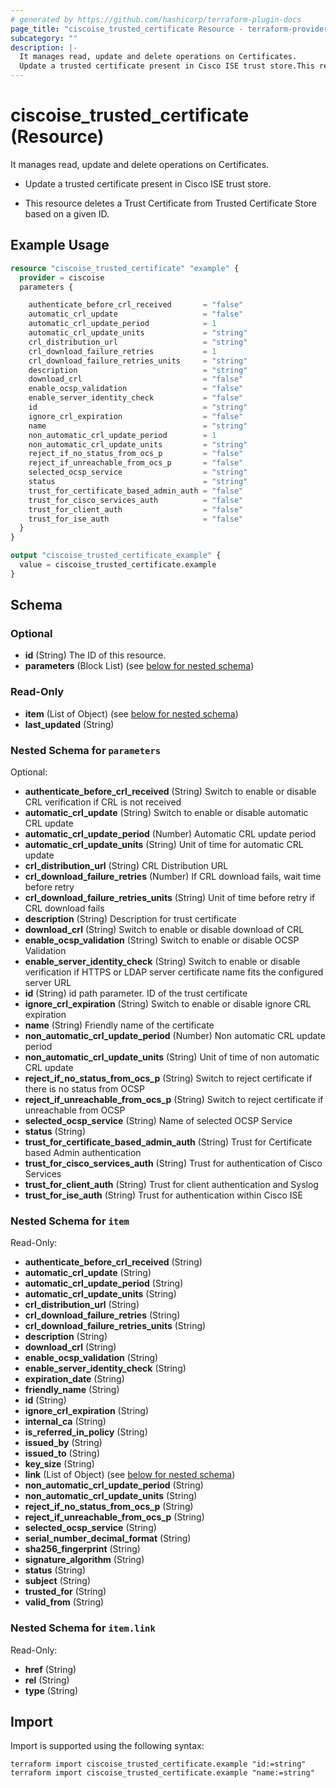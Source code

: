 ```yaml
---
# generated by https://github.com/hashicorp/terraform-plugin-docs
page_title: "ciscoise_trusted_certificate Resource - terraform-provider-ciscoise"
subcategory: ""
description: |-
  It manages read, update and delete operations on Certificates.
  Update a trusted certificate present in Cisco ISE trust store.This resource deletes a Trust Certificate from Trusted Certificate Store based on a given ID.
---
```


# ciscoise_trusted_certificate (Resource)

It manages read, update and delete operations on Certificates.

- Update a trusted certificate present in Cisco ISE trust store.


- This resource deletes a Trust Certificate from Trusted Certificate Store based on a given ID.

## Example Usage

```terraform
resource "ciscoise_trusted_certificate" "example" {
  provider = ciscoise
  parameters {

    authenticate_before_crl_received       = "false"
    automatic_crl_update                   = "false"
    automatic_crl_update_period            = 1
    automatic_crl_update_units             = "string"
    crl_distribution_url                   = "string"
    crl_download_failure_retries           = 1
    crl_download_failure_retries_units     = "string"
    description                            = "string"
    download_crl                           = "false"
    enable_ocsp_validation                 = "false"
    enable_server_identity_check           = "false"
    id                                     = "string"
    ignore_crl_expiration                  = "false"
    name                                   = "string"
    non_automatic_crl_update_period        = 1
    non_automatic_crl_update_units         = "string"
    reject_if_no_status_from_ocs_p         = "false"
    reject_if_unreachable_from_ocs_p       = "false"
    selected_ocsp_service                  = "string"
    status                                 = "string"
    trust_for_certificate_based_admin_auth = "false"
    trust_for_cisco_services_auth          = "false"
    trust_for_client_auth                  = "false"
    trust_for_ise_auth                     = "false"
  }
}

output "ciscoise_trusted_certificate_example" {
  value = ciscoise_trusted_certificate.example
}
```

<!-- schema generated by tfplugindocs -->
## Schema

### Optional

- **id** (String) The ID of this resource.
- **parameters** (Block List) (see [below for nested schema](#nestedblock--parameters))

### Read-Only

- **item** (List of Object) (see [below for nested schema](#nestedatt--item))
- **last_updated** (String)

<a id="nestedblock--parameters"></a>
### Nested Schema for `parameters`

Optional:

- **authenticate_before_crl_received** (String) Switch to enable or disable CRL verification if CRL is not received
- **automatic_crl_update** (String) Switch to enable or disable automatic CRL update
- **automatic_crl_update_period** (Number) Automatic CRL update period
- **automatic_crl_update_units** (String) Unit of time for automatic CRL update
- **crl_distribution_url** (String) CRL Distribution URL
- **crl_download_failure_retries** (Number) If CRL download fails, wait time before retry
- **crl_download_failure_retries_units** (String) Unit of time before retry if CRL download fails
- **description** (String) Description for trust certificate
- **download_crl** (String) Switch to enable or disable download of CRL
- **enable_ocsp_validation** (String) Switch to enable or disable OCSP Validation
- **enable_server_identity_check** (String) Switch to enable or disable verification if HTTPS or LDAP server certificate name fits the configured server URL
- **id** (String) id path parameter. ID of the trust certificate
- **ignore_crl_expiration** (String) Switch to enable or disable ignore CRL expiration
- **name** (String) Friendly name of the certificate
- **non_automatic_crl_update_period** (Number) Non automatic CRL update period
- **non_automatic_crl_update_units** (String) Unit of time of non automatic CRL update
- **reject_if_no_status_from_ocs_p** (String) Switch to reject certificate if there is no status from OCSP
- **reject_if_unreachable_from_ocs_p** (String) Switch to reject certificate if unreachable from OCSP
- **selected_ocsp_service** (String) Name of selected OCSP Service
- **status** (String)
- **trust_for_certificate_based_admin_auth** (String) Trust for Certificate based Admin authentication
- **trust_for_cisco_services_auth** (String) Trust for authentication of Cisco Services
- **trust_for_client_auth** (String) Trust for client authentication and Syslog
- **trust_for_ise_auth** (String) Trust for authentication within Cisco ISE


<a id="nestedatt--item"></a>
### Nested Schema for `item`

Read-Only:

- **authenticate_before_crl_received** (String)
- **automatic_crl_update** (String)
- **automatic_crl_update_period** (String)
- **automatic_crl_update_units** (String)
- **crl_distribution_url** (String)
- **crl_download_failure_retries** (String)
- **crl_download_failure_retries_units** (String)
- **description** (String)
- **download_crl** (String)
- **enable_ocsp_validation** (String)
- **enable_server_identity_check** (String)
- **expiration_date** (String)
- **friendly_name** (String)
- **id** (String)
- **ignore_crl_expiration** (String)
- **internal_ca** (String)
- **is_referred_in_policy** (String)
- **issued_by** (String)
- **issued_to** (String)
- **key_size** (String)
- **link** (List of Object) (see [below for nested schema](#nestedobjatt--item--link))
- **non_automatic_crl_update_period** (String)
- **non_automatic_crl_update_units** (String)
- **reject_if_no_status_from_ocs_p** (String)
- **reject_if_unreachable_from_ocs_p** (String)
- **selected_ocsp_service** (String)
- **serial_number_decimal_format** (String)
- **sha256_fingerprint** (String)
- **signature_algorithm** (String)
- **status** (String)
- **subject** (String)
- **trusted_for** (String)
- **valid_from** (String)

<a id="nestedobjatt--item--link"></a>
### Nested Schema for `item.link`

Read-Only:

- **href** (String)
- **rel** (String)
- **type** (String)

## Import

Import is supported using the following syntax:

```shell
terraform import ciscoise_trusted_certificate.example "id:=string"
terraform import ciscoise_trusted_certificate.example "name:=string"
```
